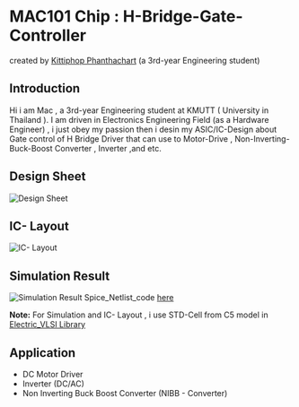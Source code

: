 # MAC101 Chip : H-Bridge-Gate-Controller 
created by [Kittiphop Phanthachart](https://bento.me/mac-kittiphop) (a 3rd-year Engineering student)

## Introduction

Hi i am Mac , a 3rd-year Engineering student at KMUTT ( University in Thailand ). I am driven in Electronics Engineering Field (as a  Hardware Engineer) , i just obey my passion then i desin my ASIC/IC-Design about Gate control of H Bridge Driver that can use to Motor-Drive , Non-Inverting-Buck-Boost Converter , Inverter  ,and etc.

## Design Sheet

![Design Sheet](https://github.com/XACKIES/MAC101-Chip-H-Bridge-Gate-Controller-/blob/main/Doc/Design_Sheet.jpg)


## IC- Layout

![IC- Layout](https://github.com/XACKIES/MAC101-Chip-H-Bridge-Gate-Controller-/blob/main/Doc/IC_Layout.jpg)

## Simulation Result

![Simulation Result](https://github.com/XACKIES/MAC101-Chip-H-Bridge-Gate-Controller-/blob/main/Doc/Simulation%20Result.jpg)
Spice_Netlist_code [here](https://github.com/XACKIES/MAC101-Chip-H-Bridge-Gate-Controller-/blob/main/Spice_Simmulation/MAC101%20Chip%20%20H-Bridge-Gate-Controller%20_Spice%20Netlist.txt)


**Note:**
For Simulation and IC- Layout , i use STD-Cell from C5 model in [Electric_VLSI Library](https://github.com/XACKIES/MAC101-Chip-H-Bridge-Gate-Controller-/tree/main/Electric_VLSI)


## Application 
- DC Motor Driver
- Inverter (DC/AC)
- Non Inverting Buck Boost Converter (NIBB - Converter)
